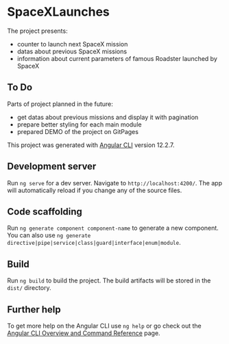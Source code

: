 # SpaceXLaunches
The project presents:
- counter to launch next SpaceX mission
- datas about previous SpaceX missions
- information about current parameters of famous Roadster launched by SpaceX

## To Do
Parts of project planned in the future:
- get datas about previous missions and display it with pagination
- prepare better styling for each main module
- prepared DEMO of the project on GitPages

This project was generated with [Angular CLI](https://github.com/angular/angular-cli) version 12.2.7.

## Development server

Run `ng serve` for a dev server. Navigate to `http://localhost:4200/`. The app will automatically reload if you change any of the source files.

## Code scaffolding

Run `ng generate component component-name` to generate a new component. You can also use `ng generate directive|pipe|service|class|guard|interface|enum|module`.

## Build

Run `ng build` to build the project. The build artifacts will be stored in the `dist/` directory.

## Further help

To get more help on the Angular CLI use `ng help` or go check out the [Angular CLI Overview and Command Reference](https://angular.io/cli) page.


